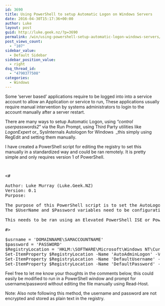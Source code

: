 ```yaml
---
id: 3690
title: Using PowerShell to setup Automatic Logon on Windows Servers
date: 2016-04-30T15:17:36+00:00
author: Luke
layout: post
guid: http://luke.geek.nz/?p=3690
permalink: /win/using-powershell-setup-automatic-logon-windows-servers/
post_views_count:
  - "107"
sidebar_value:
  - Default Sidebar
sidebar_position_value:
  - right
dsq_thread_id:
  - "4790377508"
categories:
  - Windows
---
```

Some &#8216;server based&#8217; applications require to be logged into into a service account to allow an Application or service to run, These applications usually require manual intervention by systems administrators to login to the account manually after a server restart.

There are many ways to setup Automatic Logon, using _&#8220;control userpasswords2_&#8221; via the Run Prompt, using Third Party utilities like _LogonExpert_ or_ SysInternals Autologon for Windows  _this simply using RegEdit and setting them manually.

I have created a PowerShell script for editing the registry to set this manually in a standardized way and could be ran remotely. It is pretty simple and only requires version 1 of PowerShell.

&nbsp;

<!--more-->

<pre class="lang:ps decode:true ">&lt;#

Author: Luke Murray (Luke.Geek.NZ)
Version: 0.1
Purpose:

The purpose of this PowerShell script is to set the AutoLogon and WinLogon registry strings using PowerShell, to setup a Windows Server or Workstation for Automatic Logon.
The $UserName and $Password variables need to be configuration for your environment. Please make sure the $UserName variables follows DOMAINNAME\SAMACCOUNTNAME format.

This needs to be ran using an Elevated PowerShell ISE or PowerShell window (with Admin access on the computer you are running this on).

#&gt;

$usrname = 'DOMAINNAME\SAMACCOUNTNAME'
$password = 'PASSWORD'
$RegistryLocation = 'HKLM:\SOFTWARE\Microsoft\Windows NT\CurrentVersion\Winlogon'
Set-ItemProperty $RegistryLocation -Name 'AutoAdminLogon' -Value '1'
Set-ItemProperty $RegistryLocation -Name 'DefaultUsername' -Value "$usrname"
Set-ItemProperty $RegistryLocation -Name 'DefaultPassword' -Value "$password"</pre>

<p style="background: white">
  Feel free to let me know your thoughts in the comments below, this could easily be modified to run in a PowerShell window and prompt for username/password without editing the file manually using Read-Host.
</p>

<p style="background: white">
  Note: Also note following this method, the username and password are not encrypted and stored as plain text in the registry.
</p>